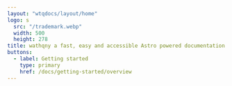 ```yaml
---
layout: "wtqdocs/layout/home"
logo: s
  src: "/trademark.webp"
  width: 500
  height: 278
title: wathqny a fast, easy and accessible Astro powered documentation site framework
buttons:
  - label: Getting started
    type: primary
    href: /docs/getting-started/overview
---
```


<style>
  :root {
    --subtitle-width: 27ch;
    --accent-color: #21873a;
    --accent-color-dark: #148730
  }
</style>